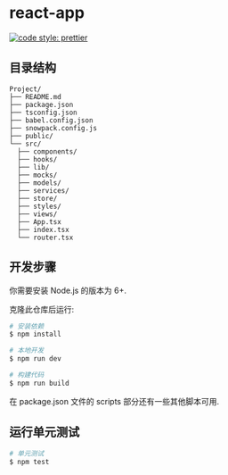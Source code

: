 # react-app

[![code style: prettier](https://img.shields.io/badge/code_style-prettier-ff69b4.svg?style=flat-square)](https://github.com/prettier/prettier)

## 目录结构

```text
Project/
├── README.md
├── package.json
├── tsconfig.json
├── babel.config.json
├── snowpack.config.js
├── public/
└── src/
  ├── components/
  ├── hooks/
  ├── lib/
  ├── mocks/
  ├── models/
  ├── services/
  ├── store/
  ├── styles/
  ├── views/
  ├── App.tsx
  ├── index.tsx
  └── router.tsx
```

## 开发步骤

你需要安装 Node.js 的版本为 6+.

克隆此仓库后运行:

```bash
# 安装依赖
$ npm install

# 本地开发
$ npm run dev

# 构建代码
$ npm run build
```

在 package.json 文件的 scripts 部分还有一些其他脚本可用.

## 运行单元测试

```bash
# 单元测试
$ npm test
```
